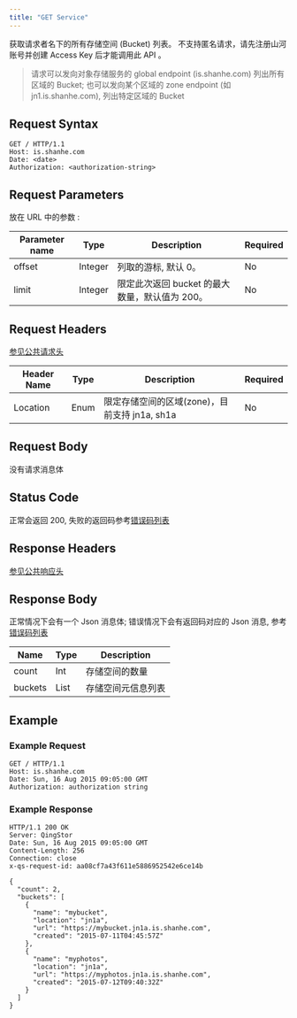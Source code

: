 ```yaml
---
title: "GET Service"
---
```



获取请求者名下的所有存储空间 (Bucket) 列表。 不支持匿名请求，请先注册山河账号并创建 Access Key 后才能调用此 API 。

> 请求可以发向对象存储服务的 global endpoint (is.shanhe.com) 列出所有区域的 Bucket; 也可以发向某个区域的 zone endpoint (如 jn1.is.shanhe.com), 列出特定区域的 Bucket

## Request Syntax

```http
GET / HTTP/1.1
Host: is.shanhe.com
Date: <date>
Authorization: <authorization-string>
```

## Request Parameters

放在 URL 中的参数 :

| Parameter name | Type | Description | Required |
| --- | --- | --- | --- |
| offset | Integer | 列取的游标, 默认 0。| No |
| limit | Integer | 限定此次返回 bucket 的最大数量，默认值为 200。| No |


## Request Headers

[参见公共请求头](../../common_header#请求头字段-request-header)

| Header Name | Type | Description | Required |
| --- | --- | --- | --- |
| Location | Enum | 限定存储空间的区域(zone)，目前支持 jn1a, sh1a | No |

## Request Body

没有请求消息体

## Status Code

正常会返回 200,  失败的返回码参考[错误码列表](../../error_code/)


## Response Headers

[参见公共响应头](../../common_header#响应头字段-request-header)

## Response Body

正常情况下会有一个 Json 消息体; 错误情况下会有返回码对应的 Json 消息, 参考[错误码列表](../../error_code/)

| Name | Type | Description |
| --- | --- | --- |
| count | Int | 存储空间的数量 |
| buckets | List | 存储空间元信息列表 |

## Example

### Example Request

```http
GET / HTTP/1.1
Host: is.shanhe.com
Date: Sun, 16 Aug 2015 09:05:00 GMT
Authorization: authorization string
```

### Example Response

```http
HTTP/1.1 200 OK
Server: QingStor
Date: Sun, 16 Aug 2015 09:05:00 GMT
Content-Length: 256
Connection: close
x-qs-request-id: aa08cf7a43f611e5886952542e6ce14b

{
  "count": 2,
  "buckets": [
    {
      "name": "mybucket",
      "location": "jn1a",
      "url": "https://mybucket.jn1a.is.shanhe.com",
      "created": "2015-07-11T04:45:57Z"
    },
    {
      "name": "myphotos",
      "location": "jn1a",
      "url": "https://myphotos.jn1a.is.shanhe.com",
      "created": "2015-07-12T09:40:32Z"
    }
  ]
}
```

